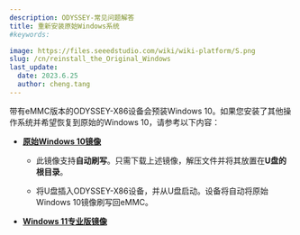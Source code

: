 ```yaml
---
description: ODYSSEY-常见问题解答
title: 重新安装原始Windows系统
#keywords:

image: https://files.seeedstudio.com/wiki/wiki-platform/S.png
slug: /cn/reinstall_the_Original_Windows
last_update:
  date: 2023.6.25
  author: cheng.tang
---
```


带有eMMC版本的ODYSSEY-X86设备会预装Windows 10。如果您安装了其他操作系统并希望恢复到原始的Windows 10，请参考以下内容：

- [**原始Windows 10镜像**](https://files.seeedstudio.com/wiki/ODYSSEY-X86J4105-Ant-image/SD-JX-CJ41G-M-101-H.zip)

  - 此镜像支持**自动刷写**。只需下载上述镜像，解压文件并将其放置在**U盘的根目录**。

  - 将U盘插入ODYSSEY-X86设备，并从U盘启动。设备将自动将原始Windows 10镜像刷写回eMMC。

- [**Windows 11专业版镜像**](https://seeedstudio88-my.sharepoint.com/:u:/g/personal/youjiang_yu_seeedstudio88_onmicrosoft_com/EakKcMn5yvhMkKtm7Fw6JcYBl5L-lGsCgjo_OWJ9L7ts7Q?e=5Dzi3v)